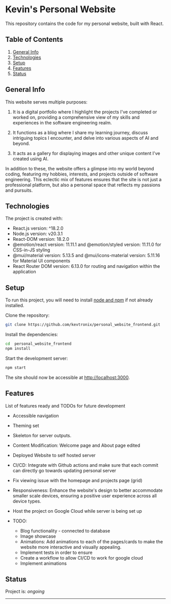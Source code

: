 # Kevin's Personal Website

This repository contains the code for my personal website, built with React.

## Table of Contents
1. [General Info](#general-info)
2. [Technologies](#technologies)
3. [Setup](#setup)
4. [Features](#features)
5. [Status](#status)

## General Info
This website serves multiple purposes:

1. It is a digital portfolio where I highlight the projects I've completed or worked on, providing a comprehensive view of my skills and experiences in the software engineering realm.

2. It functions as a blog where I share my learning journey, discuss intriguing topics I encounter, and delve into various aspects of AI and beyond.

3. It acts as a gallery for displaying images and other unique content I've created using AI.  

In addition to these, the website offers a glimpse into my world beyond coding, featuring my hobbies, interests, and projects outside of software engineering. This eclectic mix of features ensures that the site is not just a professional platform, but also a personal space that reflects my passions and pursuits.

## Technologies
The project is created with:
* React.js version: ^18.2.0
* Node.js version: v20.3.1 
* React-DOM version: 18.2.0 
* @emotion/react version: 11.11.1 and @emotion/styled version: 11.11.0 for CSS-in-JS styling
* @mui/material version: 5.13.5 and @mui/icons-material version: 5.11.16 for Material UI components
* React Router DOM version: 6.13.0 for routing and navigation within the application

## Setup
To run this project, you will need to install [node and npm](https://nodejs.org/en/download/) if not already installed.

Clone the repository:

```bash
git clone https://github.com/kevtronix/personal_website_frontend.git
```

Install the dependencies:

```bash
cd  personal_website_frontend
npm install
```

Start the development server:

```bash
npm start
```

The site should now be accessible at [http://localhost:3000](http://localhost:3000).

## Features
List of features ready and TODOs for future development
* Accessible navigation
* Theming set 
* Skeleton for server outputs. 
* Content Modification: Welcome page and About page edited 
* Deployed Website to self hosted server
* CI/CD: Integrate with Github actions and make sure that each commit can 
directly go towards updating personal server 
* Fix viewing issue with the homepage and projects page (grid)
* Responsiveness: Enhance the website's design to better accommodate smaller scale devices, ensuring a positive user experience across all device types.
* Host the project on Google Cloud while server is being set up 

* TODO:
    * Blog functionality - connected to database
    * Image showcase 
    * Animations: Add animations to each of the pages/cards to make the website more interactive and visually appealing.
    * Implement tests in order to ensure 
    * Create a workflow to allow CI/CD to work for google cloud
    * Implement animations

## Status
Project is: _ongoing_ 

---
